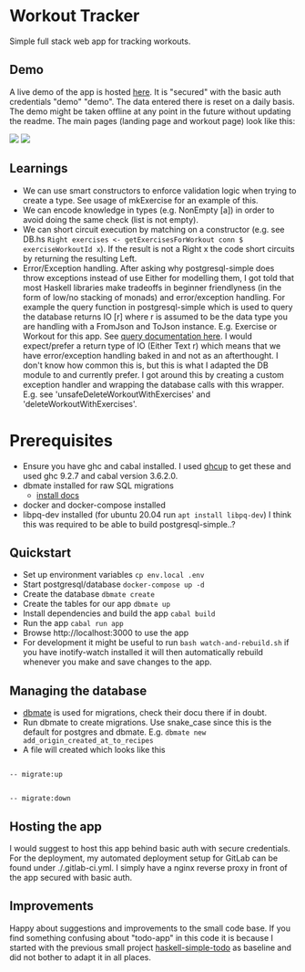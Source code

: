 # Workout Tracker

Simple full stack web app for tracking workouts.

## Demo

A live demo of the app is hosted [here](https://workout-demo.pierre-dev.com).
It is "secured" with the basic auth credentials "demo" "demo". The data entered
there is reset on a daily basis. The demo might be taken offline at any point in
the future without updating the readme. The main pages (landing page and workout
page) look like this:

<img src="https://github.com/xddq/workout-tracker/blob/main/landing-page.png">
<img src="https://github.com/xddq/workout-tracker/blob/main/workout-page.png">

## Learnings

- We can use smart constructors to enforce validation logic when trying to
  create a type. See usage of mkExercise for an example of this.
- We can encode knowledge in types (e.g. NonEmpty [a]) in order to avoid doing
  the same check (list is not empty).
- We can short circuit execution by matching on a constructor (e.g. see DB.hs
  `Right exercises <- getExercisesForWorkout conn $ exerciseWorkoutId x`). If
the result is not a Right x the code short circuits by returning the resulting
Left.
- Error/Exception handling. After asking why postgresql-simple does throw
  exceptions instead of use Either for modelling them, I got told that most
Haskell libraries make tradeoffs in beginner friendlyness (in the form of low/no
stacking of monads) and error/exception handling. For example the query function
in postgresql-simple which is used to query the database returns IO [r] where r
is assumed to be the data type you are handling with a FromJson and ToJson
instance. E.g. Exercise or Workout for this app. See [query documentation
here](https://hackage.haskell.org/package/postgresql-simple-0.7.0.0/docs/Database-PostgreSQL-Simple.html#g:15).
I would expect/prefer a return type of IO (Either Text r) which means that we
have error/exception handling baked in and not as an afterthought. I don't know
how common this is, but this is what I adapted the DB module to and currently
prefer. I got around this by creating a custom exception handler and wrapping
the database calls with this wrapper. E.g. see
'unsafeDeleteWorkoutWithExercises' and 'deleteWorkoutWithExercises'.

# Prerequisites

- Ensure you have ghc and cabal installed. I used
  [ghcup](https://www.haskell.org/ghcup/) to get these and used ghc 9.2.7 and
  cabal version 3.6.2.0.
- dbmate installed for raw SQL migrations
  - [install docs](https://github.com/amacneil/dbmate#installation)
- docker and docker-compose installed
- libpq-dev installed (for ubuntu 20.04 run `apt install libpq-dev`) I think
  this was required to be able to build postgresql-simple..?

## Quickstart

- Set up environment variables `cp env.local .env`
- Start postgresql/database `docker-compose up -d`
- Create the database `dbmate create`
- Create the tables for our app `dbmate up`
- Install dependencies and build the app `cabal build`
- Run the app `cabal run app`
- Browse http://localhost:3000 to use the app
- For development it might be useful to run `bash watch-and-rebuild.sh` if you
  have inotify-watch installed it will then automatically rebuild whenever you
  make and save changes to the app.

## Managing the database

- [dbmate](https://github.com/amacneil/dbmate) is used for migrations, check
  their docu there if in doubt.
- Run dbmate to create migrations. Use snake_case since this is the default for
  postgres and dbmate. E.g. `dbmate new add_origin_created_at_to_recipes`
- A file will created which looks like this

```

-- migrate:up


-- migrate:down

```

## Hosting the app

I would suggest to host this app behind basic auth with secure credentials.
For the deployment, my automated deployment setup for GitLab can be found under
./.gitlab-ci.yml. I simply have a nginx reverse proxy in front of the app
secured with basic auth.

## Improvements

Happy about suggestions and improvements to the small code base. If you find
something confusing about "todo-app" in this code it is because I started with
the previous small project
[haskell-simple-todo](https://github.com/xddq/haskell-simple-todo) as baseline
and did not bother to adapt it in all places.
